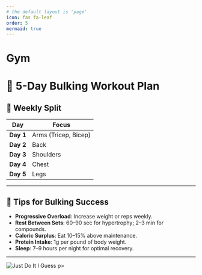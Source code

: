 ```yaml
---
# the default layout is 'page'
icon: fas fa-leaf
order: 5
mermaid: true
---
```


# Gym 

# 💪 5-Day Bulking Workout Plan

## 📅 Weekly Split

| Day       | Focus                                   |
|-----------|------------------------------------------|
| **Day 1** | Arms (Tricep, Bicep) |
| **Day 2** | Back |
| **Day 3** | Shoulders |
| **Day 4** | Chest  |
| **Day 5** | Legs |
---


## 🧠 Tips for Bulking Success

- **Progressive Overload**: Increase weight or reps weekly.
- **Rest Between Sets**: 60–90 sec for hypertrophy; 2–3 min for compounds.
- **Caloric Surplus**: Eat 10–15% above maintenance.
- **Protein Intake**: 1g per pound of body weight.
- **Sleep**: 7–9 hours per night for optimal recovery.

---

<p>
    <img alt="Just Do It I Guess" src="https://media2.giphy.com/media/v1.Y2lkPTc5MGI3NjExN205dnV5NDVocHc4anZ0b3dxbGZ1YWc5amNmdW9mZ2V0cjFwMzV4cCZlcD12MV9pbnRlcm5hbF9naWZfYnlfaWQmY3Q9Zw/0owap7cyOBVZO45ZNO/giphy.webp">
p>
